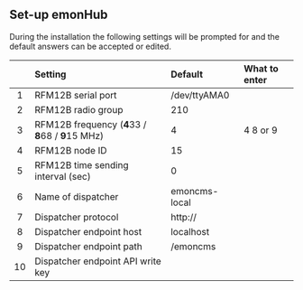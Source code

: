 ## **Set-up emonHub**

During the installation the following settings will be prompted for and the default answers can be accepted or edited.

|| Setting | Default | What to enter |
| :---: | :--- | :--- | :--- |
| 1 | RFM12B serial port | /dev/ttyAMA0 |  |
| 2 | RFM12B radio group | 210 |  |
| 3 | RFM12B frequency (**4**33 / **8**68 / **9**15 MHz) | 4 | 4 8 or 9 |
| 4 | RFM12B node ID | 15 | |
| 5 | RFM12B time sending interval (sec) | 0 | | 
|6|Name of dispatcher|emoncms-local|
|7|Dispatcher protocol|http://||
|8|Dispatcher endpoint host|localhost||
|9|Dispatcher endpoint path|/emoncms||
|10|Dispatcher endpoint API write key|||
